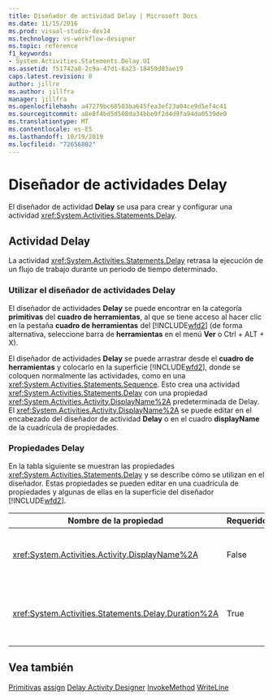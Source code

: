 ```yaml
---
title: Diseñador de actividad Delay | Microsoft Docs
ms.date: 11/15/2016
ms.prod: visual-studio-dev14
ms.technology: vs-workflow-designer
ms.topic: reference
f1_keywords:
- System.Activities.Statements.Delay.UI
ms.assetid: f51742a8-2c9a-47d1-8a23-18459d03ae19
caps.latest.revision: 8
author: jillre
ms.author: jillfra
manager: jillfra
ms.openlocfilehash: a47279bc68503ba645fea3ef23a04ce9d5ef4c41
ms.sourcegitcommit: a8e8f4bd5d508da34bbe9f2d4d9fa94da0539de0
ms.translationtype: MT
ms.contentlocale: es-ES
ms.lasthandoff: 10/19/2019
ms.locfileid: "72656802"
---
```

# <a name="delay-activity-designer"></a>Diseñador de actividades Delay
El diseñador de actividad **Delay** se usa para crear y configurar una actividad <xref:System.Activities.Statements.Delay>.

## <a name="the-delay-activity"></a>Actividad Delay
 La actividad <xref:System.Activities.Statements.Delay> retrasa la ejecución de un flujo de trabajo durante un periodo de tiempo determinado.

### <a name="using-the-delay-activity-designer"></a>Utilizar el diseñador de actividades Delay
 El diseñador de actividades **Delay** se puede encontrar en la categoría **primitivas** del **cuadro de herramientas**, al que se tiene acceso al hacer clic en la pestaña **cuadro de herramientas** del [!INCLUDE[wfd2](../includes/wfd2-md.md)] (de forma alternativa, seleccione barra de **herramientas** en el menú **Ver** o Ctrl + ALT + X).

 El diseñador de actividades **Delay** se puede arrastrar desde el **cuadro de herramientas** y colocarlo en la superficie [!INCLUDE[wfd2](../includes/wfd2-md.md)], donde se coloquen normalmente las actividades, como en una <xref:System.Activities.Statements.Sequence>. Esto crea una actividad <xref:System.Activities.Statements.Delay> con una propiedad <xref:System.Activities.Activity.DisplayName%2A> predeterminada de Delay. El <xref:System.Activities.Activity.DisplayName%2A> se puede editar en el encabezado del diseñador de actividad **Delay** o en el cuadro **displayName** de la cuadrícula de propiedades.

### <a name="the-delay-properties"></a>Propiedades Delay
 En la tabla siguiente se muestran las propiedades <xref:System.Activities.Statements.Delay> y se describe cómo se utilizan en el diseñador. Estas propiedades se pueden editar en una cuadrícula de propiedades y algunas de ellas en la superficie del diseñador [!INCLUDE[wfd2](../includes/wfd2-md.md)].

|Nombre de la propiedad|Requerido|Uso|
|-------------------|--------------|-----------|
|<xref:System.Activities.Activity.DisplayName%2A>|False|Nombre descriptivo de la actividad <xref:System.Activities.Statements.Delay>. El valor predeterminado es Delay. Pese a que el valor <xref:System.Activities.Activity.DisplayName%2A> no es obligatorio, se recomienda usar uno.|
|<xref:System.Activities.Statements.Delay.Duration%2A>|True|Tiempo durante el que se va a retrasar el flujo de trabajo. Esta propiedad se establece en la cuadrícula de propiedades. Escriba un <xref:System.TimeSpan> literal con formato 00:00:00 o una expresión de Visual Basic para especificar la duración.|

## <a name="see-also"></a>Vea también
 [Primitivas](../workflow-designer/primitives-activity-designers.md) [assign](../workflow-designer/assign-activity-designer.md) [Delay Activity Designer](../workflow-designer/delay-activity-designer.md) [InvokeMethod](../workflow-designer/invokemethod-activity-designer.md) [WriteLine](../workflow-designer/writeline-activity-designer.md)